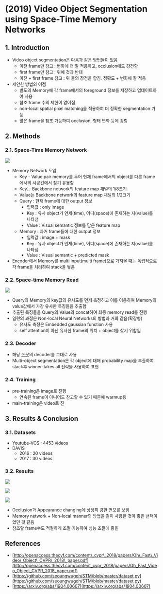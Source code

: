 # \(2019\) Video Object Segmentation using Space-Time Memory Networks

## 1. Introduction

* Video object segmentation은 다음과 같은 방법들이 있음
  * 이전 frame만 참고 : 변화에 더 잘 적응하고, occlusion에도 강건함
  * first frame만 참고 : 위에 것과 반대
  * 이전 + first frame 참고 : 위 둘의 장점을 합침. 정확도 + 변화에 잘 적응
* 제안한 방법의 이점
  * 별도의 Memory에 각 frame에서의 foreground 정보를 저장하고 업데이트하여 사용
  * 참조 frame 수의 제한이 없어짐
  * non-local spatial pixel matching을 적용하여 더 정확한 segmentation 가능
  * 많은 frame을 참조 가능하여 occlusion, 형태 변화 등에 강함

## 2. Methods

### 2.1. Space-Time Memory Network

![](../../../.gitbook/assets/screenshot-from-2020-04-14-14-49-38.png)

* Memory Network 도입
  * Key - Value pair memory를 두어 현재 frame에서의 object를 다른 frame에서의 시공간에서 찾기 유용함
  * Key는 Backbone network의 feature map 채널의 1/8크기
  * Value는 Backbone network의 feature map 채널의 1/2크기
  * Query : 현재 frame에 대한 output 정보
    * 입력값 : only image
    * Key : 유사 object가 언제\(time\), 어디\(space\)에 존재하는 지\(value\)를 나타냄
    * Value : Visual semantic 정보를 담은 feature map
  * Memory : 과거 frame들에 대한 output 정보
    * 입력값 : image + mask
    * Key : 유사 object가 언제\(time\), 어디\(space\)에 존재하는 지\(value\)를 나타냄
    * Value : Visual semantic + predicted mask 
* Encoder에서 Memory를 multi input\(multi frame\)으로 가져올 때는 독립적으로 각 frame을 처리하여 stack을 쌓음

### 2.2. Space-time Memory Read

![](../../../.gitbook/assets/screenshot-from-2020-04-14-14-49-44.png)

* Query와 Memory의 key값의 유사도를 먼저 측정하고 이를 이용하여 Memory의 value값에서 가장 유사한 특징들을 추출함
* 추출된 특징들을 Query의 Value와 concat하여 최종 memory read를 진행
* 일련의 과정은 Non-local Neural Networks의 방법과 거의 같음\(확장형\)
  * 유사도 측정은 Embedded gaussian function 사용
  * self attention이 아닌 유사한 frame의 위치 + object를 찾기 위함임

### 2.3. Decoder

* 해당 [논문](http://openaccess.thecvf.com/content_cvpr_2018/papers/Oh_Fast_Video_Object_CVPR_2018_paper.pdf)의 decoder를 그대로 사용
* Multi-object segmentation은 각 object에 대해 probability map을 추출하여 stack후 winner-takes all 전략을 사용하여 표현

### 2.4. Training

* pre-training은 image로 진행
  * 연속된 frame이 아니어도 참고할 수 있기 때문에 warmup용
* main-training은 video로 진

## 3. Results & Conclusion

### 3.1. Datasets

* Youtube-VOS : 4453 videos
* DAVIS
  * 2016 : 20 videos
  * 2017 : 30 videos

### 3.2. Results

![](../../../.gitbook/assets/screenshot-from-2020-04-14-15-03-55.png)

![](../../../.gitbook/assets/screenshot-from-2020-04-14-15-04-06.png)

![](../../../.gitbook/assets/screenshot-from-2020-04-14-15-04-11.png)

* Occlusion과 Appearance changing에 상당히 강한 면모를 보임
* Memory network + Non-local manner의 방법을 같이 사용한 것이 좋은 선택이었던 것 같음
* 참조할 frame수도 적절하게 조절 가능하여 성능 조절에 좋을

## References

* [http://openaccess.thecvf.com/content\_cvpr\_2018/papers/Oh\_Fast\_Video\_Object\_CVPR\_2018\_paper.pdf](http://openaccess.thecvf.com/content_cvpr_2018/papers/Oh_Fast_Video_Object_CVPR_2018_paper.pdf)
* [https://github.com/seoungwugoh/STM/blob/master/dataset.py](https://github.com/seoungwugoh/STM/blob/master/dataset.py)
* [https://arxiv.org/abs/1904.00607](https://arxiv.org/abs/1904.00607)

